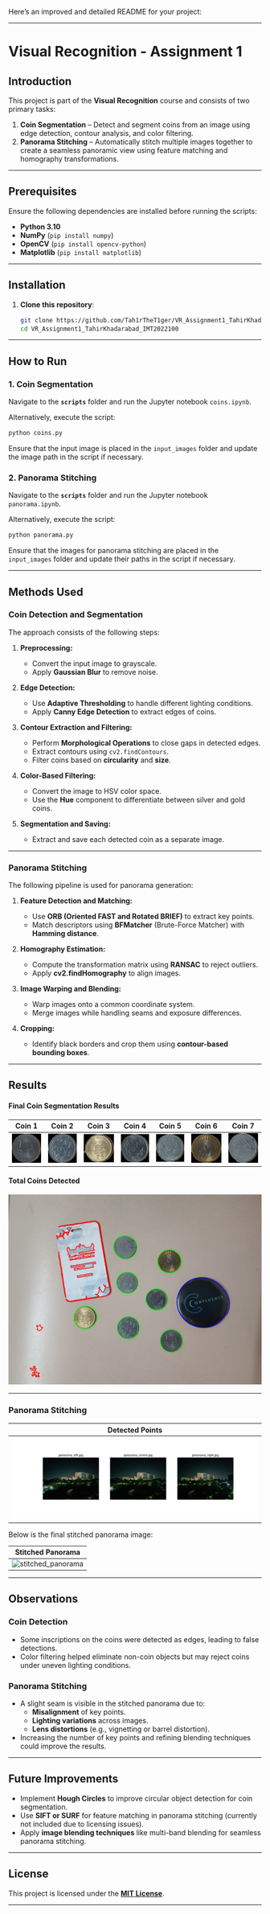 Here’s an improved and detailed README for your project:

---

# **Visual Recognition - Assignment 1**

## **Introduction**
This project is part of the **Visual Recognition** course and consists of two primary tasks:
1. **Coin Segmentation** – Detect and segment coins from an image using edge detection, contour analysis, and color filtering.
2. **Panorama Stitching** – Automatically stitch multiple images together to create a seamless panoramic view using feature matching and homography transformations.

---

## **Prerequisites**
Ensure the following dependencies are installed before running the scripts:

- **Python 3.10**  
- **NumPy** (`pip install numpy`)  
- **OpenCV** (`pip install opencv-python`)  
- **Matplotlib** (`pip install matplotlib`)  

---

## **Installation**
1. **Clone this repository**:
   ```sh
   git clone https://github.com/Tah1rTheT1ger/VR_Assignment1_TahirKhadarabad_IMT2022100.git
   cd VR_Assignment1_TahirKhadarabad_IMT2022100
   ```

---

## **How to Run**
### **1. Coin Segmentation**
Navigate to the **`scripts`** folder and run the Jupyter notebook `coins.ipynb`.

Alternatively, execute the script:
```sh
python coins.py
```
Ensure that the input image is placed in the `input_images` folder and update the image path in the script if necessary.

### **2. Panorama Stitching**
Navigate to the **`scripts`** folder and run the Jupyter notebook `panorama.ipynb`.

Alternatively, execute the script:
```sh
python panorama.py
```
Ensure that the images for panorama stitching are placed in the `input_images` folder and update their paths in the script if necessary.

---

## **Methods Used**

### **Coin Detection and Segmentation**
The approach consists of the following steps:

1. **Preprocessing:**
   - Convert the input image to grayscale.
   - Apply **Gaussian Blur** to remove noise.

2. **Edge Detection:**
   - Use **Adaptive Thresholding** to handle different lighting conditions.
   - Apply **Canny Edge Detection** to extract edges of coins.

3. **Contour Extraction and Filtering:**
   - Perform **Morphological Operations** to close gaps in detected edges.
   - Extract contours using `cv2.findContours`.
   - Filter coins based on **circularity** and **size**.

4. **Color-Based Filtering:**
   - Convert the image to HSV color space.
   - Use the **Hue** component to differentiate between silver and gold coins.

5. **Segmentation and Saving:**
   - Extract and save each detected coin as a separate image.

---

### **Panorama Stitching**
The following pipeline is used for panorama generation:

1. **Feature Detection and Matching:**
   - Use **ORB (Oriented FAST and Rotated BRIEF)** to extract key points.
   - Match descriptors using **BFMatcher** (Brute-Force Matcher) with **Hamming distance**.

2. **Homography Estimation:**
   - Compute the transformation matrix using **RANSAC** to reject outliers.
   - Apply **cv2.findHomography** to align images.

3. **Image Warping and Blending:**
   - Warp images onto a common coordinate system.
   - Merge images while handling seams and exposure differences.

4. **Cropping:**
   - Identify black borders and crop them using **contour-based bounding boxes**.

---

## **Results**

#### **Final Coin Segmentation Results**
| Coin 1 | Coin 2 | Coin 3 | Coin 4 | Coin 5 | Coin 6 | Coin 7 |
|---|---|---|---|---|---|---|
| ![coin1](output_images/coins/coin_1.png) | ![coin2](output_images/coins/coin_2.png) | ![coin3](output_images/coins/coin_3.png) | ![coin4](output_images/coins/coin_4.png) | ![coin5](output_images/coins/coin_5.png) | ![coin6](output_images/coins/coin_6.png) | ![coin7](output_images/coins/coin_7.png) |



#### **Total Coins Detected**
![total_coins](output_images/coins/final_detected_coins.png)

---

### **Panorama Stitching**

| Detected Points |
|---|
| ![detected_points](output_images/panorama/detectedPoints.png) |

Below is the final stitched panorama image:

| Stitched Panorama |
|---|
| ![stitched_panorama](output_images/panorama/stitchedPanorama.png) |

---

## **Observations**
### **Coin Detection**
- Some inscriptions on the coins were detected as edges, leading to false detections.
- Color filtering helped eliminate non-coin objects but may reject coins under uneven lighting conditions.

### **Panorama Stitching**
- A slight seam is visible in the stitched panorama due to:
  - **Misalignment** of key points.
  - **Lighting variations** across images.
  - **Lens distortions** (e.g., vignetting or barrel distortion).
- Increasing the number of key points and refining blending techniques could improve the results.

---

## **Future Improvements**
- Implement **Hough Circles** to improve circular object detection for coin segmentation.
- Use **SIFT or SURF** for feature matching in panorama stitching (currently not included due to licensing issues).
- Apply **image blending techniques** like multi-band blending for seamless panorama stitching.

---

## **License**
This project is licensed under the **[MIT License](LICENSE)**.

---
